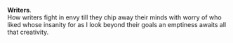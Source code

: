 **Writers**.  
How writers fight in envy till they chip away their minds with worry of who liked whose insanity for as I look beyond their goals an emptiness awaits all that creativity.  

